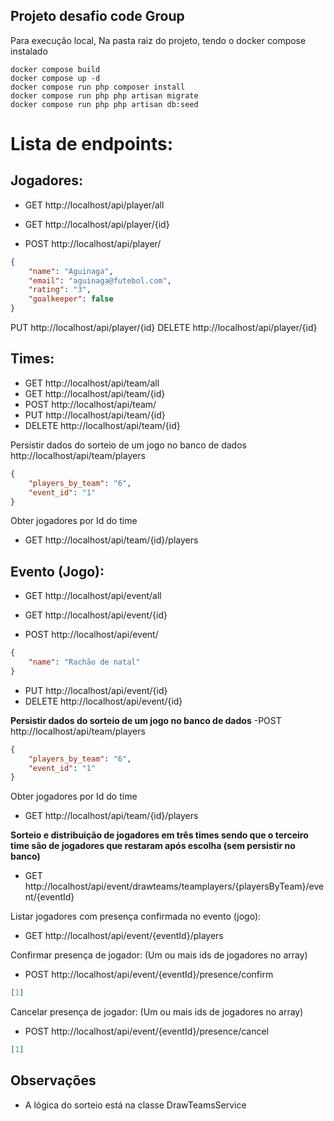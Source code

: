 
## Projeto desafio code Group

Para execução local,
Na pasta raiz do projeto, tendo o docker compose instalado 

```shell
docker compose build
docker compose up -d
docker compose run php composer install
docker compose run php php artisan migrate
docker compose run php php artisan db:seed
```


# Lista de endpoints: 

## Jogadores:

- GET http://localhost/api/player/all
- GET http://localhost/api/player/{id}

- POST http://localhost/api/player/

```json
{
    "name": "Aguinaga",
    "email": "aguinaga@futebol.com",
    "rating": "3",
    "goalkeeper": false
}
```


PUT http://localhost/api/player/{id}
DELETE http://localhost/api/player/{id}

## Times:

- GET http://localhost/api/team/all
- GET http://localhost/api/team/{id}
- POST http://localhost/api/team/
- PUT http://localhost/api/team/{id}
- DELETE http://localhost/api/team/{id}

Persistir dados do sorteio de um jogo no banco de dados
http://localhost/api/team/players

```json
{
	"players_by_team": "6",
	"event_id": "1"
}
```

Obter jogadores por Id do time
- GET http://localhost/api/team/{id}/players

## Evento (Jogo):

- GET http://localhost/api/event/all
- GET http://localhost/api/event/{id}

- POST http://localhost/api/event/
```json
{
	"name": "Rachão de natal"
}
```

- PUT http://localhost/api/event/{id}
- DELETE http://localhost/api/event/{id}

**Persistir dados do sorteio de um jogo no banco de dados**
-POST http://localhost/api/team/players

```json
{
	"players_by_team": "6",
	"event_id": "1"
}
```

Obter jogadores por Id do time
- GET http://localhost/api/team/{id}/players


**Sorteio e distribuição de jogadores em três times sendo que o terceiro time são de jogadores que restaram após escolha (sem persistir no banco)**
- GET http://localhost/api/event/drawteams/teamplayers/{playersByTeam}/event/{eventId}

Listar jogadores com presença confirmada no evento (jogo):
- GET http://localhost/api/event/{eventId}/players

Confirmar presença de jogador: (Um ou mais ids de jogadores no array)
- POST http://localhost/api/event/{eventId}/presence/confirm
```json
[1]
```

Cancelar presença de jogador: (Um ou mais ids de jogadores no array)
- POST http://localhost/api/event/{eventId}/presence/cancel
```json
[1]
```

## Observações

- A lógica do sorteio está na classe DrawTeamsService 


